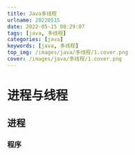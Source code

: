 ```yaml
---
title: Java多线程
urlname: 20220515
date: 2022-05-15 08:29:07
tags: [java, 多线程]
categories: [java]
keywords: [java, 多线程]
top_img: /images/java/多线程/1.cover.png
cover: /images/java/多线程/1.cover.png
---
```


# 进程与线程
## 进程
### 程序


